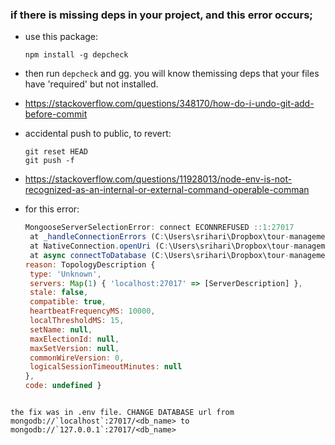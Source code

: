 ### if there is missing deps in your project, and this error occurs; 
- use this package:<br> 
    ```
    npm install -g depcheck
    ```
- then run `depcheck` and gg. you will know themissing deps that your files have 'required' but not installed. 

- https://stackoverflow.com/questions/348170/how-do-i-undo-git-add-before-commit

- accidental push to public, to revert: 
    ```git
    git reset HEAD
    git push -f 
    ```
- https://stackoverflow.com/questions/11928013/node-env-is-not-recognized-as-an-internal-or-external-command-operable-comman

- for this error: 
   ```javascript
   MongooseServerSelectionError: connect ECONNREFUSED ::1:27017
    at _handleConnectionErrors (C:\Users\srihari\Dropbox\tour-management-system\node_modules\mongoose\lib\connection.js:1110:11)
    at NativeConnection.openUri (C:\Users\srihari\Dropbox\tour-management-system\node_modules\mongoose\lib\connection.js:1041:11)
    at async connectToDatabase (C:\Users\srihari\Dropbox\tour-management-system\server.js:12:3) {
  reason: TopologyDescription {
    type: 'Unknown',
    servers: Map(1) { 'localhost:27017' => [ServerDescription] },
    stale: false,
    compatible: true,
    heartbeatFrequencyMS: 10000,
    localThresholdMS: 15,
    setName: null,
    maxElectionId: null,
    maxSetVersion: null,
    commonWireVersion: 0,
    logicalSessionTimeoutMinutes: null
  },
  code: undefined } 

```

the fix was in .env file. CHANGE DATABASE url from mongodb://`localhost`:27017/<db_name> to mongodb://`127.0.0.1`:27017/<db_name> 